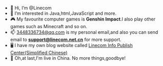 - 👋 Hi, I’m @Linecom
- 👀 I’m interested in Java,html,JavaScript and more.
- 🎮 My favourite computer games is <b>Genshin Impact</b>.I also play other games such as Minecraft and so on.
- 📫 3448336734@qq.com is my personal email,and also you can send email to <b>support@linecom.net.cn</b> for more support.
- 🖥 I have my own blog website called <a href="https://www.linecom.net.cn">Linecom Info Publish Center(Simplified Chinese)</a>
- 📡 Oh,at last,I'm live in China.
No more things,goodbye!
<!---
EBT01/EBT01 is a ✨ special ✨ repository because its `README.md` (this file) appears on your GitHub profile.
You can click the Preview link to take a look at your changes.
--->
